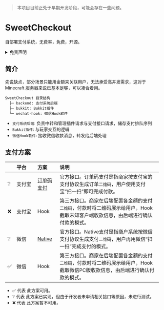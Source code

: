 > 本项目目前正处于早期开发阶段，可能会存在一些问题。

# SweetCheckout

自部署支付系统，无费率，免费，开源。

<details>
    <summary>免责声明</summary>
    <p>仅供学习研究与技术交流，请勿用于非法用途，后果自负。</p>
    <p>本项目作者与贡献者不对本项目的有效性、可靠性、安全性等作任何明示或暗示的保证，也不对使用或滥用本项目造成的任何直接或间接的损失、责任、索赔、要求或诉讼承担任何责任。</p>
    <p>本项目源代码或二进制文件的使用者应当遵守相关法律法规，尊重 Tencent 公司和阿里巴巴集团的版权与隐私，不得侵犯其与其它第三方的合法权益，不得从事任何违法或违反道德的行为。</p>
    <p>使用本程序的源代码或二进制文件的任何部分即代表你同意此条款，如有异议，请立即停止使用并删除所有相关文件。</p>
    <p>项目简介中的“无费率”指的是，本项目不额外收取手续费。例如当面付接口，支付宝官方收取<code>0.6%</code>手续费，那么费率就是<code>0.6%</code>，无额外的中间商抽成。</p>
</details>

## 简介

先说缺点，部分场景只能用金额来关联用户，无法承受高并发需求，这对于 Minecraft 服务器来说已基本足够，可以凑合着用。

```
SweetCheckout 目录结构
  ├─ backend: 支付系统后端
  ├─ bukkit: Bukkit插件
  └─ wechat-hook: 微信Hook软件
```

+ `支付系统后端`: 负责中转和管理插件请求与支付接口请求，储存支付排队序列
+ `Bukkit插件`: 与玩家交互的逻辑
+ `微信Hook软件`: 接收微信收款消息，转发给后端处理

## 支付方案

|     | 平台　　 | 方案　　                                                                                | 说明 |
| --- |:--- |:------------------------------------------------------------------------------------|:--- |
| ❔ | 支付宝 | [订单码支付](https://b.alipay.com/page/product-mall/product-detail/I1080300001000041016) | 官方接口。订单码支付是指商家按支付宝的支付协议生成订单`二维码`，用户使用支付宝“扫一扫”即可完成付款。 |
| ❌ | 支付宝 | Hook                                                                                | 第三方接口。商家在后端配置各金额的支付`二维码`，付款时将二维码展示给用户，Hook截取未知客户端收款信息，由后端进行确认付款的模式。 |
| ❔ | 微信 | [Native](https://pay.weixin.qq.com/static/product/product_intro.shtml?name=native)  | 官方接口。Native支付是指商户系统按微信支付协议生成支付`二维码`，用户再用微信“扫一扫”完成支付的模式。 |
| ✅ | 微信 | Hook                                                                                | 第三方接口。商家在后端配置各金额的支付`二维码`，付款时将二维码展示给用户，Hook截取微信PC版收款信息，由后端进行确认付款的模式。 |

+ ✅ 代表 此方案可用。
+ ❔ 代表 此方案已实现，但由于开发者未申请相关接口等原因，未进行测试。
+ ❌ 代表 此方案暂不可用。
